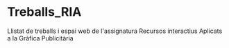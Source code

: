 # Treballs_RIA
Llistat de treballs i espai web de l'assignatura Recursos interactius Aplicats a la Gràfica Publicitària
